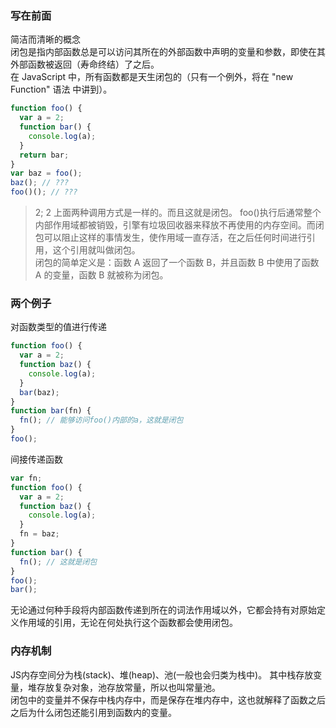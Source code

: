 ### 写在前面
简洁而清晰的概念  
闭包是指内部函数总是可以访问其所在的外部函数中声明的变量和参数，即使在其外部函数被返回（寿命终结）了之后。  
在 JavaScript 中，所有函数都是天生闭包的（只有一个例外，将在 "new Function" 语法 中讲到）。
```js
function foo() {
  var a = 2;
  function bar() {
    console.log(a);
  }
  return bar;
}
var baz = foo();
baz(); // ???
foo()(); // ???
```
> 2; 2
上面两种调用方式是一样的。而且这就是闭包。
foo()执行后通常整个内部作用域都被销毁，引擎有垃圾回收器来释放不再使用的内存空间。而闭包可以阻止这样的事情发生，使作用域一直存活，在之后任何时间进行引用，这个引用就叫做闭包。  
闭包的简单定义是：函数 A 返回了一个函数 B，并且函数 B 中使用了函数 A 的变量，函数 B 就被称为闭包。
### 两个例子
对函数类型的值进行传递
```js
function foo() {
  var a = 2;
  function baz() {
    console.log(a);
  }
  bar(baz);
}
function bar(fn) {
  fn(); // 能够访问foo()内部的a，这就是闭包
}
foo();
```
间接传递函数
```js
var fn;
function foo() {
  var a = 2;
  function baz() {
    console.log(a);
  }
  fn = baz;
}
function bar() {
  fn(); // 这就是闭包
}
foo();
bar();
```
无论通过何种手段将内部函数传递到所在的词法作用域以外，它都会持有对原始定义作用域的引用，无论在何处执行这个函数都会使用闭包。
### 内存机制
JS内存空间分为栈(stack)、堆(heap)、池(一般也会归类为栈中)。 其中栈存放变量，堆存放复杂对象，池存放常量，所以也叫常量池。  
闭包中的变量并不保存中栈内存中，而是保存在堆内存中，这也就解释了函数之后之后为什么闭包还能引用到函数内的变量。
